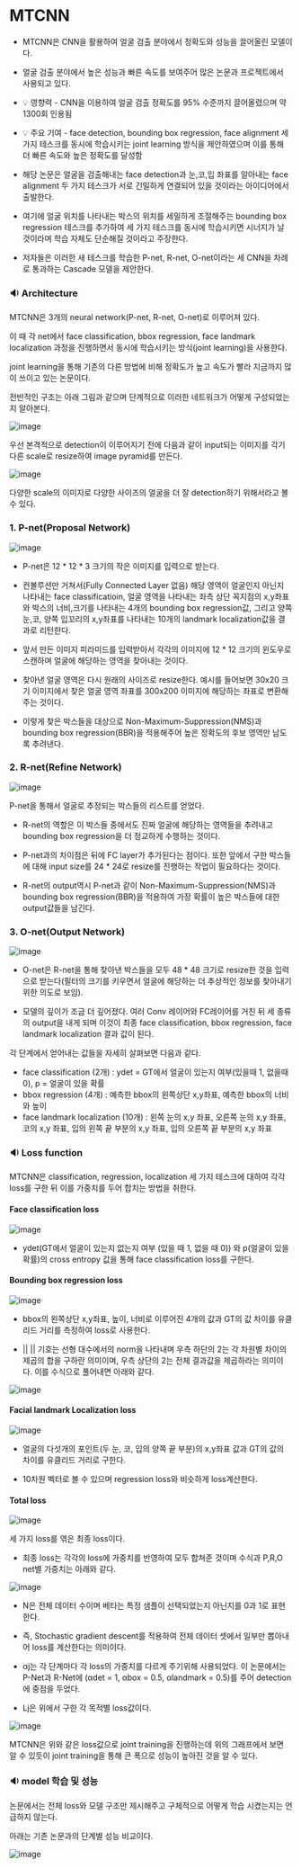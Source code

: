 # MTCNN # 

- MTCNN은 CNN을 활용하여 얼굴 검출 분야에서 정확도와 성능을 끌어올린 모델이다.

- 얼굴 검출 분야에서 높은 성능과 빠른 속도를 보여주어 많은 논문과 프로젝트에서 사용되고 있다.

- 💡 영향력 - CNN을 이용하여 얼굴 검출 정확도를 95% 수준까지 끌어올렸으며 약 1300회 인용됨

- 💡 주요 기여 - face detection, bounding box regression, face alignment 세 가지 테스크를 동시에 학습시키는 joint learning 방식을 제안하였으며 이를 통해 더 빠른 속도와 높은 정확도를 달성함

- 해당 논문은 얼굴을 검출해내는 face detection과 눈,코,입 좌표를 알아내는 face alignment 두 가지 테스크가 서로 긴밀하게 연결되어 있을 것이라는 아이디어에서 출발한다.

- 여기에 얼굴 위치를 나타내는 박스의 위치를 세밀하게 조절해주는 bounding box regression 테스크를 추가하여 세 가지 테스크를 동시에 학습시키면 시너지가 날 것이라며 학습 자체도 단순해질 것이라고 주장한다.

- 저자들은 이러한 새 테스크를 학습한 P-net, R-net, O-net이라는 세 CNN을 차례로 통과하는 Cascade 모델을 제안한다.

### 🔉 Architecture ### 

MTCNN은 3개의 neural network(P-net, R-net, O-net)로 이루어져 있다.

이 때 각 net에서 face classification, bbox regression, face landmark localization 과정을 진행하면서 동시에 학습시키는 방식(joint learning)을 사용한다.

joint learning을 통해 기존의 다른 방법에 비해 정확도가 높고 속도가 빨라 지금까지 많이 쓰이고 있는 논문이다.

전반적인 구조는 아래 그림과 같으며 단계적으로 이러한 네트워크가 어떻게 구성되었는지 알아본다.

![image](https://user-images.githubusercontent.com/66320010/145935114-f44003b1-cdf7-4a4e-aa76-aa5842a7372c.png)

우선 본격적으로 detection이 이루어지기 전에 다음과 같이 input되는 이미지를 각기 다른 scale로 resize하여 image pyramid를 만든다.

![image](https://user-images.githubusercontent.com/66320010/145935616-f34db365-d15c-4e48-acd5-00060d4ecfa7.png)

다양한 scale의 이미지로 다양한 사이즈의 얼굴을 더 잘 detection하기 위해서라고 볼 수 있다.

### 1. P-net(Proposal Network) ###

![image](https://user-images.githubusercontent.com/66320010/145936048-f44cef71-a074-4b00-b0ed-29ddd36cc6cb.png)

- P-net은 12 * 12 * 3 크기의 작은 이미지를 입력으로 받는다. 

- 컨볼루션만 거쳐서(Fully Connected Layer 없음) 해당 영역이 얼굴인지 아닌지 나타내는 face classificatioin, 얼굴 영역을 나타내는 좌측 상단 꼭지점의 x,y좌표와 박스의 너비,크기를 나타내는 4개의 bounding box regression값, 그리고 양쪽 눈,코, 양쪽 입꼬리의 x,y좌표를 나타내는 10개의 landmark localization값을 결과로 리턴한다.

- 앞서 만든 이미지 피라미드를 입력받아서 각각의 이미지에 12 * 12 크기의 윈도우로 스캔하며 얼굴에 해당하는 영역을 찾아내는 것이다.

- 찾아낸 얼굴 영역은 다시 원래의 사이즈로 resize한다. 예시를 들어보면 30x20 크기 이미지에서 찾은 얼굴 영역 좌표를 300x200 이미지에 해당하는 좌표로 변환해주는 것이다.

- 이렇게 찾은 박스들을 대상으로 Non-Maximum-Suppression(NMS)과 bounding box regression(BBR)을 적용해주어 높은 정확도의 후보 영역만 남도록 추려낸다.

### 2. R-net(Refine Network) ###

![image](https://user-images.githubusercontent.com/66320010/145938851-9853f124-3850-4bc5-b6fb-d40ba2c4cf7d.png)

P-net을 통해서 얼굴로 추정되는 박스들의 리스트를 얻었다. 

- R-net의 역할은 이 박스들 중에서도 진짜 얼굴에 해당하는 영역들을 추려내고 bounding box regression을 더 정교하게 수행하는 것이다.

- P-net과의 차이점은 뒤에 FC layer가 추가된다는 점이다. 또한 앞에서 구한 박스들에 대해 input size를 24 * 24로 resize를 진행하는 작업이 필요하다는 것이다.

- R-net의 output역시 P-net과 같이 Non-Maximum-Suppression(NMS)과 bounding box regression(BBR)을 적용하여 가장 확률이 높은 박스들에 대한 output값들을 남긴다.

### 3. O-net(Output Network) ###

![image](https://user-images.githubusercontent.com/66320010/145939459-83a82238-3d31-451c-85bd-22f78e3dbb8d.png)

- O-net은 R-net을 통해 찾아낸 박스들을 모두 48 * 48 크기로 resize한 것을 입력으로 받는다(필터의 크기를 키우면서 얼굴에 해당하는 더 추상적인 정보를 찾아내기 위한 의도로 보임).

- 모델의 깊이가 조금 더 깊어졌다. 여러 Conv 레이어와 FC레이어를 거친 뒤 세 종류의 output을 내게 되며 이것이 최종 face classification, bbox regression, face landmark localization 결과 값이 된다.

각 단계에서 얻어내는 값들을 자세히 살펴보면 다음과 같다.

- face classification (2개) :
ydet = GT에서 얼굴이 있는지 여부(있을때 1, 없을때 0),
p = 얼굴이 있을 확률
- bbox regression (4개) : 
예측한 bbox의 왼쪽상단 x,y좌표,
예측한 bbox의 너비와 높이
- face landmark localization (10개) :
왼쪽 눈의 x,y 좌표, 
오른쪽 눈의 x,y 좌표, 
코의 x,y 좌표, 
입의 왼쪽 끝 부분의 x,y 좌표, 
입의 오른쪽 끝 부분의 x,y 좌표 

### 🔉 Loss function ### 

MTCNN은 classification, regression, localization 세 가지 테스크에 대하여 각각 loss를 구한 뒤 이를 가중치를 두어 합치는 방법을 취한다.

#### Face classification loss #### 

![image](https://user-images.githubusercontent.com/66320010/145940802-b87ca588-3ac0-4bc7-9c69-932f194b4713.png)

- ydet(GT에서 얼굴이 있는지 없는지 여부 (있을 때 1, 없을 때 0)) 와 p(얼굴이 있을 확률)의 cross entropy 값을 통해 face classification loss를 구한다.

#### Bounding box regression loss #### 

![image](https://user-images.githubusercontent.com/66320010/145941160-25cbc872-948c-42e7-887f-4ed10e2a0b3d.png)

- bbox의 왼쪽상단 x,y좌표, 높이, 너비로 이루어진 4개의 값과 GT의 값 차이를 유클리드 거리를 측정하여 loss로 사용한다.

- || || 기호는 선형 대수에서의 norm을 나타내며 우측 하단의 2는 각 차원별 차이의 제곱의 합을 구하란 의미이며, 우측 상단의 2는 전체 결과값을 제곱하라는 의미이다. 이를 수식으로 풀어내면 아래와 같다.

![image](https://user-images.githubusercontent.com/66320010/145942017-51f2d8dd-6ba1-4658-9609-2bb050adecdc.png)

#### Facial landmark Localization loss #### 

![image](https://user-images.githubusercontent.com/66320010/145942108-1bb162c2-384e-4ad5-a69f-d6b0250346e5.png)

- 얼굴의 다섯개의 포인트(두 눈, 코, 입의 양쪽 끝 부분)의 x,y좌표 값과 GT의 값의 차이를 유클리드 거리로 구한다.

- 10차원 벡터로 볼 수 있으며 regression loss와 비슷하게 loss계산한다.

#### Total loss ####

![image](https://user-images.githubusercontent.com/66320010/145942461-b7830dee-3cff-4e89-9d2c-829d22894bac.png)

세 가지 loss를 엮은 최종 loss이다.

- 최종 loss는 각각의 loss에 가중치를 반영하여 모두 합쳐준 것이며 수식과 P,R,O net별 가중치는 아래와 같다. 

![image](https://user-images.githubusercontent.com/66320010/145942713-f36547c9-1057-4cf4-87c4-b5af6ebdd6bc.png)

- N은 전체 데이터 수이며 베타는 특정 샘플이 선택되었는지 아닌지를 0과 1로 표현한다. 

- 즉, Stochastic gradient descent를 적용하여 전체 데이터 셋에서 일부만 뽑아내어 loss를 계산한다는 의미이다.

- αj는 각 단계마다 각 loss의 가중치를 다르게 주기위해 사용되었다. 이 논문에서는 P-Net과 R-Net에 (αdet = 1, αbox = 0.5, αlandmark = 0.5)를 주어 detection에 중점을 두었다.

- Lj은 위에서 구한 각 목적별 loss값이다.

![image](https://user-images.githubusercontent.com/66320010/145943073-195e573e-5fb7-4451-9442-b225d6043666.png)

MTCNN은 위와 같은 loss값으로 joint training을 진행하는데 위의 그래프에서 보면 알 수 있듯이 joint training을 통해 큰 폭으로 성능이 높아진 것을 알 수 있다.

### 🔉 model 학습 및 성능 ### 

논문에서는 전체 loss와 모델 구조만 제시해주고 구체적으로 어떻게 학습 시켰는지는 언급하지 않는다. 

아래는 기존 논문과의 단계별 성능 비교이다.

![image](https://user-images.githubusercontent.com/66320010/145943273-473a45d0-a812-41e0-bc40-588dbdf54638.png)
